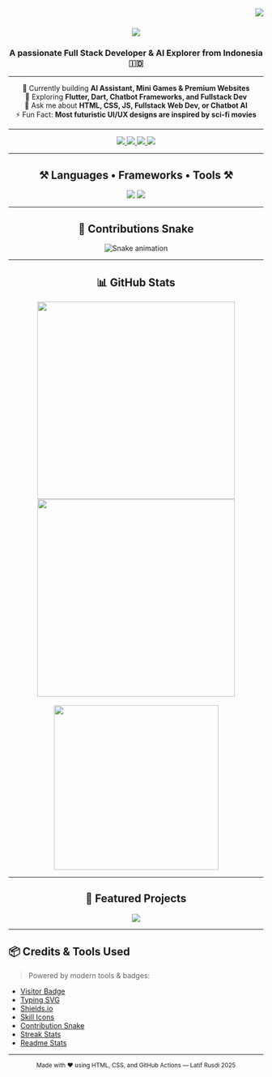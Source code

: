 <img align="right" src="https://visitor-badge.laobi.icu/badge?page_id=Larusdi.Larusdi" />

<h1 align="center">
  <img src="https://readme-typing-svg.herokuapp.com/?font=Righteous&size=35&center=true&vCenter=true&width=500&height=70&duration=4000&lines=Hi+There!+👋;+I'm+Latif+Rusdi!;+Web+Developer+and+AI+Explorer;+Let’s+build+futuristic+websites+together!" />
</h1>

<h3 align="center">A passionate Full Stack Developer & AI Explorer from Indonesia 🇮🇩</h3>

---

<div align="center">

🔭 Currently building **AI Assistant, Mini Games & Premium Websites**  
🌱 Exploring **Flutter, Dart, Chatbot Frameworks, and Fullstack Dev**  
💬 Ask me about **HTML, CSS, JS, Fullstack Web Dev, or Chatbot AI**  
⚡ Fun Fact: **Most futuristic UI/UX designs are inspired by sci-fi movies**

</div>

---

<div align="center"> 
  <a href="mailto:latifrusdi15@gmail.com">
    <img src="https://img.shields.io/badge/Gmail-333333?style=for-the-badge&logo=gmail&logoColor=red" />
  </a>
  <a href="https://www.instagram.com/29_larusdi" target="_blank">
    <img src="https://img.shields.io/badge/Instagram-E4405F?style=for-the-badge&logo=instagram&logoColor=white" />
  </a>
  <a href="https://www.tiktok.com/@29_latif" target="_blank">
    <img src="https://img.shields.io/badge/TikTok-black?style=for-the-badge&logo=tiktok&logoColor=white" />
  </a>
  <a href="https://wa.me/6282389160273" target="_blank">
    <img src="https://img.shields.io/badge/WhatsApp-25D366?style=for-the-badge&logo=whatsapp&logoColor=white"/>
  </a>
</div>

---

<h2 align="center">⚒️ Languages • Frameworks • Tools ⚒️</h2>

<div align="center">
  <img src="https://skillicons.dev/icons?i=html,css,js,bootstrap,tailwind,vscode,github,git,figma" />
  <img src="https://skillicons.dev/icons?i=react,nodejs,python,firebase,mysql,dart,linux" />
</div>

---

<h2 align="center">🐍 Contributions Snake</h2>

<div align="center">
  <img alt="Snake animation" src="https://raw.githubusercontent.com/Larusdi/Larusdi/output/github-contribution-grid-snake.svg" />
</div>

---

<h2 align="center">📊 GitHub Stats</h2>

<div align="center">
  <img width="390" src="https://streak-stats.demolab.com/?user=Larusdi&theme=react&hide_border=true" />
  <img width="390" src="https://github-readme-stats.vercel.app/api?username=Larusdi&show_icons=true&theme=react&rank_icon=github&hide_border=true" />
  <br/><br/>
  <img width="325" src="https://github-readme-stats.vercel.app/api/top-langs/?username=Larusdi&hide=HTML&langs_count=8&layout=compact&theme=react&hide_border=true" />
</div>

---

<h2 align="center">🚀 Featured Projects</h2>

<div align="center">
  <a href="https://github.com/Larusdi/portfolio-latif" target="_blank">
    <img src="https://github-readme-stats.vercel.app/api/pin/?username=Larusdi&repo=portfolio-latif&theme=react&hide_border=true" />
  </a>
</div>

---

## 📦 Credits & Tools Used

> Powered by modern tools & badges:

- [Visitor Badge](https://github.com/hehuapei/visitor-badge)
- [Typing SVG](https://github.com/DenverCoder1/readme-typing-svg)
- [Shields.io](https://github.com/alexandresanlim/Badges4-README.md-Profile)
- [Skill Icons](https://github.com/tandpfun/skill-icons)
- [Contribution Snake](https://github.com/Platane/snk)
- [Streak Stats](https://github.com/DenverCoder1/github-readme-streak-stats)
- [Readme Stats](https://github.com/anuraghazra/github-readme-stats)

---

<p align="center"><sub>Made with ❤️ using HTML, CSS, and GitHub Actions — Latif Rusdi 2025</sub></p>

